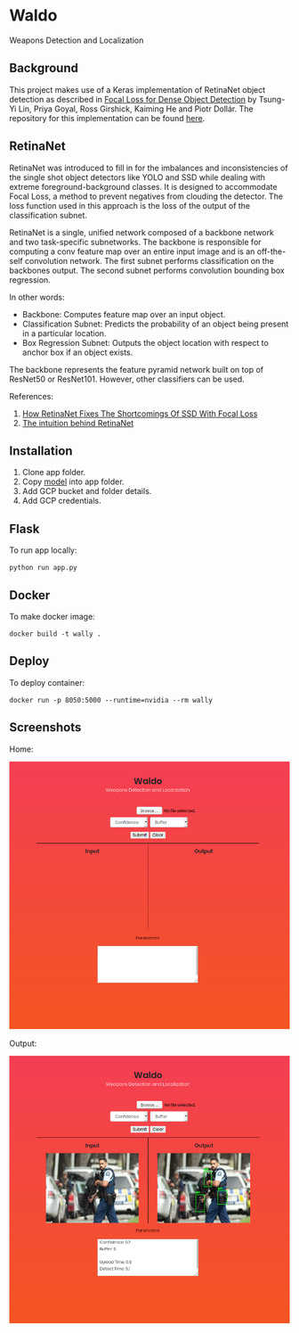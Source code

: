 # Waldo
Weapons Detection and Localization

## Background
This project makes use of a Keras implementation of RetinaNet object detection as described in [Focal Loss for Dense Object Detection](https://arxiv.org/abs/1708.02002) by Tsung-Yi Lin, Priya Goyal, Ross Girshick, Kaiming He and Piotr Dollár. The repository for this implementation can be found [here](https://github.com/fizyr/keras-retinanet).

## RetinaNet

RetinaNet was introduced to fill in for the imbalances and inconsistencies of the single shot object detectors like YOLO and SSD while dealing with extreme foreground-background classes. It is designed to accommodate Focal Loss, a method to prevent negatives from clouding the detector. The loss function used in this approach is the loss of the output of the classification subnet.

RetinaNet is a single, unified network composed of a backbone network and two task-specific subnetworks. The backbone is responsible for computing a conv feature map over an entire input image and is an off-the-self convolution network. The first subnet performs classification on the backbones output. The second subnet performs convolution bounding box regression.

In other words:
* Backbone: Computes feature map over an input object.
* Classification Subnet: Predicts the probability of an object being present in a particular location.
* Box Regression Subnet: Outputs the object location with respect to anchor box if an object exists.

The backbone represents the feature pyramid network built on top of ResNet50 or ResNet101. However, other classifiers can be used.

References:
1. [How RetinaNet Fixes The Shortcomings Of SSD With Focal Loss](https://www.analyticsindiamag.com/what-is-retinanet-ssd-focal-loss/)
2. [The intuition behind RetinaNet](https://medium.com/@14prakash/the-intuition-behind-retinanet-eb636755607d) 

## Installation
1. Clone app folder.
2. Copy [model](https://github.com/luisra/waldo/blob/master/model/model50.h5) into app folder.
3. Add GCP bucket and folder details.
4. Add GCP credentials.

## Flask
To run app locally:
```
python run app.py
```

## Docker
To make docker image:
```
docker build -t wally .
```

## Deploy
To deploy container:
```
docker run -p 8050:5000 --runtime=nvidia --rm wally 
```

## Screenshots

Home:

<img src="https://github.com/luisra/waldo/blob/master/screenshots/ScreenOne.png" width="650">


Output:

<img src="https://github.com/luisra/waldo/blob/master/screenshots/ScreenTwo.png" width="650">
